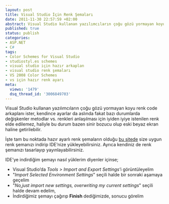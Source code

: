 ```yaml
---
layout: post
title: Visual Studio İçin Renk Şemaları
date: 2011-11-30 22:57:59 +02:00
abstract: Visual Studio kullanan yazılımcıların çoğu gözü yormayan koyu renk code arkaplanı ister, kendince ayarlar da aslında fakat bazı durumlarda değişkenle...
published: true
status: publish
categories:
- ASP.NET
- C#
tags:
- Color Schemes for Visual Studio
- studiostyl.es schemes
- visual studio için hazır arkaplan
- visual studio renk şemaları
- VS 2008 Color Schemes
- vs için hazır renk ayarı
meta:
  views: '1479'
  dsq_thread_id: '3006849703'
---
```


Visual Studio kullanan yazılımcıların çoğu gözü yormayan koyu renk code arkaplanı ister, kendince ayarlar da aslında fakat bazı durumlarda değişkenler metodlar vs. renkleri anlaşılması için iyiden iyiye istenilen renk elde edilemez, haliyle bu durum bazen sinir bozucu olup eski beyaz ekran haline getirilebilir.

İşte tam bu noktada hazır ayarlı renk şemaların olduğu [bu sitede]("http://studiostyl.es/") size uygun renk şemanızı indirip IDE’nize yükleyebilirsiniz. Ayrıca kendiniz de renk şemanızı tasarlayıp yayınlayabilirsiniz.

IDE’ye indirdiğim şemayı nasıl yüklerim diyenler içinse;

- Visual Studio’da *Tools > Import and Export Settings*‘i görüntüleyelim
- "*Import Selected Environment Settings*" seçili halde bir sonraki aşamaya geçelim
- "*No,just import new settings, overwriting my current settings*" seçili halde devam edelim,
- İndirdiğimiz şemayı çağırıp **Finish** dediğimizde, sonucu görelim

